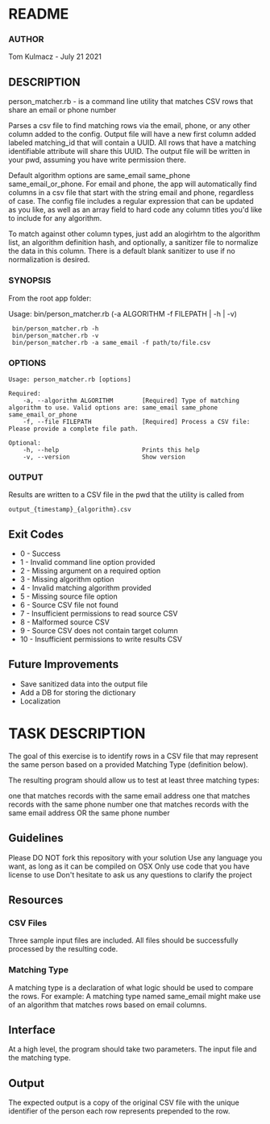 # README

### AUTHOR
Tom Kulmacz - July 21 2021


## DESCRIPTION
person_matcher.rb - is a command line utility that matches CSV rows that share an email or phone number

Parses a csv file to find matching rows via the email, phone, or any other column added to the config. Output
file will have a new first column added labeled matching_id that will contain a UUID. All rows that have a
matching identifiable attribute will share this UUID. The output file will be written in your pwd, assuming
you have write permission there.

Default algorithm options are same_email same_phone same_email_or_phone. For email and phone, the app will
automatically find columns in a csv file that start with the string email and phone, regardless of case.
The config file includes a regular expression that can be updated as you like, as well as an array field
to hard code any column titles you'd like to include for any algorithm.

To match against other column types, just add an alogirhtm to the algorithm list, an algorithm definition hash,
and optionally, a sanitizer file to normalize the data in this column. There is a default blank sanitizer to
use if no normalization is desired.

### SYNOPSIS
From the root app folder:

Usage: bin/person_matcher.rb (-a ALGORITHM -f FILEPATH | -h | -v)

```
 bin/person_matcher.rb -h
 bin/person_matcher.rb -v
 bin/person_matcher.rb -a same_email -f path/to/file.csv
```


###  OPTIONS
```
Usage: person_matcher.rb [options]

Required:
    -a, --algorithm ALGORITHM        [Required] Type of matching algorithm to use. Valid options are: same_email same_phone same_email_or_phone
    -f, --file FILEPATH              [Required] Process a CSV file: Please provide a complete file path.

Optional:
    -h, --help                       Prints this help
    -v, --version                    Show version
```


### OUTPUT
Results are written to a CSV file in the pwd that the utility is called from

`output_{timestamp}_{algorithm}.csv`


## Exit Codes
* 0 - Success
* 1 - Invalid command line option provided
* 2 - Missing argument on a required option
* 3 - Missing algorithm option
* 4 - Invalid matching algorithm provided
* 5 - Missing source file option
* 6 - Source CSV file not found
* 7 - Insufficient permissions to read source CSV
* 8 - Malformed source CSV
* 9 - Source CSV does not contain target column
* 10 - Insufficient permissions to write results CSV


## Future Improvements
* Save sanitized data into the output file
* Add a DB for storing the dictionary
* Localization


# TASK DESCRIPTION

The goal of this exercise is to identify rows in a CSV file that may represent the same person based on a provided Matching Type (definition below).

The resulting program should allow us to test at least three matching types:

one that matches records with the same email address
one that matches records with the same phone number
one that matches records with the same email address OR the same phone number

## Guidelines

Please DO NOT fork this repository with your solution
Use any language you want, as long as it can be compiled on OSX
Only use code that you have license to use
Don't hesitate to ask us any questions to clarify the project

## Resources

### CSV Files
Three sample input files are included. All files should be successfully processed by the resulting code.

### Matching Type
A matching type is a declaration of what logic should be used to compare the rows.
For example: A matching type named same_email might make use of an algorithm that matches rows based on email columns.

## Interface
At a high level, the program should take two parameters. The input file and the matching type.

## Output
The expected output is a copy of the original CSV file with the unique identifier of the person each row represents prepended to the row.
